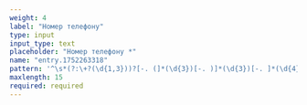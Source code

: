 ```yaml
---
weight: 4
label: "Номер телефону"
type: input
input_type: text
placeholder: "Номер телефону *"
name: "entry.1752263318"
pattern: '^\s*(?:\+?(\d{1,3}))?[-. (]*(\d{3})[-. )]*(\d{3})[-. ]*(\d{4})(?: *x(\d+))?\s*$'
maxlength: 15
required: required
---
```

